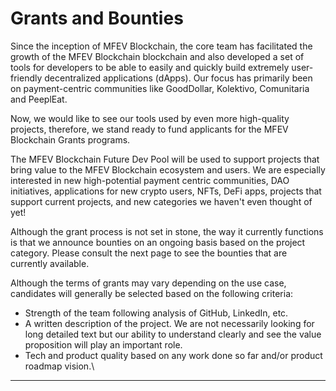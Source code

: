 # Grants and Bounties

Since the inception of MFEV Blockchain, the core team has facilitated the growth of the MFEV Blockchain blockchain and also developed a set of tools for developers to be able to easily and quickly build extremely user-friendly decentralized applications (dApps). Our focus has primarily been on payment-centric communities like GoodDollar, Kolektivo, Comunitaria and PeeplEat.

Now, we would like to see our tools used by even more high-quality projects, therefore, we stand ready to fund applicants for the MFEV Blockchain Grants programs.

​The MFEV Blockchain Future Dev Pool will be used to support projects that bring value to the MFEV Blockchain ecosystem and users. We are especially interested in new high-potential payment centric communities, DAO initiatives, applications for new crypto users, NFTs, DeFi apps, projects that support current projects, and new categories we haven't even thought of yet!

Although the grant process is not set in stone, the way it currently functions is that we announce bounties on an ongoing basis based on the project category. Please consult the next page to see the bounties that are currently available.

Although the terms of grants may vary depending on the use case, candidates will generally be selected based on the following criteria:

- Strength of the team following analysis of GitHub, LinkedIn, etc.&#x20;
- A written description of the project. We are not necessarily looking for long detailed text but our ability to understand clearly and see the value proposition will play an important role.
- Tech and product quality based on any work done so far and/or product roadmap vision.\

---

